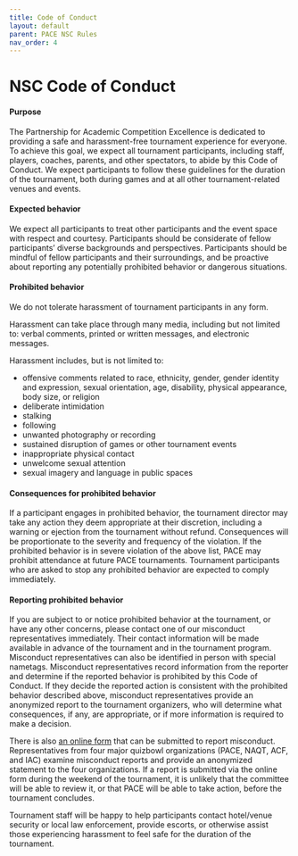 ```yaml
---
title: Code of Conduct
layout: default
parent: PACE NSC Rules
nav_order: 4
---
```


# NSC Code of Conduct

#### Purpose
The Partnership for Academic Competition Excellence is dedicated to providing a safe and harassment-free tournament experience for everyone. To achieve this goal, we expect all tournament participants, including staff, players, coaches, parents, and other spectators, to abide by this Code of Conduct. We expect participants to follow these guidelines for the duration of the tournament, both during games and at all other tournament-related venues and events. 

#### Expected behavior
We expect all participants to treat other participants and the event space with respect and courtesy. Participants should be considerate of fellow participants’ diverse backgrounds and perspectives. Participants should be mindful of fellow participants and their surroundings, and be proactive about reporting any potentially prohibited behavior or dangerous situations.

#### Prohibited behavior
We do not tolerate harassment of tournament participants in any form. 

Harassment can take place through many media, including but not limited to: verbal comments, printed or written messages, and electronic messages.

Harassment includes, but is not limited to:

* offensive comments related to race, ethnicity, gender, gender identity and expression, sexual orientation, age, disability, physical appearance, body size, or religion
* deliberate intimidation
* stalking
* following
* unwanted photography or recording
* sustained disruption of games or other tournament events
* inappropriate physical contact
* unwelcome sexual attention
* sexual imagery and language in public spaces

#### Consequences for prohibited behavior
If a participant engages in prohibited behavior, the tournament director may take any action they deem appropriate at their discretion, including a warning or ejection from the tournament without refund. Consequences will be proportionate to the severity and frequency of the violation. If the prohibited behavior is in severe violation of the above list, PACE may prohibit attendance at future PACE tournaments. Tournament participants who are asked to stop any prohibited behavior are expected to comply immediately.

#### Reporting prohibited behavior
If you are subject to or notice prohibited behavior at the tournament, or have any other concerns, please contact one of our misconduct representatives immediately. Their contact information will be made available in advance of the tournament and in the tournament program. Misconduct representatives can also be identified in person with special nametags. Misconduct representatives record information from the reporter and determine if the reported behavior is prohibited by this Code of Conduct. If they decide the reported action is consistent with the prohibited behavior described above, misconduct representatives provide an anonymized report to the tournament organizers, who will determine what consequences, if any, are appropriate, or if more information is required to make a decision. 

There is also [an online form](https://docs.google.com/forms/d/e/1FAIpQLSfndx3DUXgSwpzpweSRLxkErgPlQg4XATE2UaQDJ3EpbpCMPQ/viewform) that can be submitted to report misconduct. Representatives from four major quizbowl organizations (PACE, NAQT, ACF, and IAC) examine misconduct reports and provide an anonymized statement to the four organizations. If a report is submitted via the online form during the weekend of the tournament, it is unlikely that the committee will be able to review it, or that PACE will be able to take action, before the tournament concludes.

Tournament staff will be happy to help participants contact hotel/venue security or local law enforcement, provide escorts, or otherwise assist those experiencing harassment to feel safe for the duration of the tournament. 
